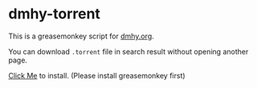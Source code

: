 # dmhy-torrent

This is a greasemonkey script for [dmhy.org](dmhy.org).

You can download `.torrent` file in search result without opening another page.

[Click Me](https://github.com/Inndy/dmhy-torrent/raw/master/dmhy-torrent.user.js) to install. (Please install greasemonkey first)
